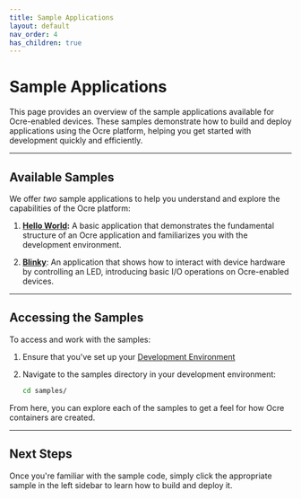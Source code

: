 ```yaml
---
title: Sample Applications
layout: default
nav_order: 4 
has_children: true 
---
```


# Sample Applications

This page provides an overview of the sample applications available for Ocre-enabled devices. These samples demonstrate how to build and deploy applications using the Ocre platform, helping you get started with development quickly and efficiently.

---

## Available Samples
We offer *two* sample applications to help you understand and explore the capabilities of the Ocre platform:

1. **[Hello World](./hello-world):** A basic application that demonstrates the fundamental structure of an Ocre application and familiarizes you with the development environment.

2. **[Blinky](./blinky)**: An application that shows how to interact with device hardware by controlling an LED, introducing basic I/O operations on Ocre-enabled devices.

---

## Accessing the Samples

To access and work with the samples:

1. Ensure that you've set up your [Development Environment](../quickstart/first-app/dev-environment)

2. Navigate to the samples directory in your development environment:
    ```bash
    cd samples/
    ```
From here, you can explore each of the samples to get a feel for how Ocre containers are created. 

---

## Next Steps 
Once you're familiar with the sample code, simply click the appropriate sample in the left sidebar to learn how to build and deploy it.